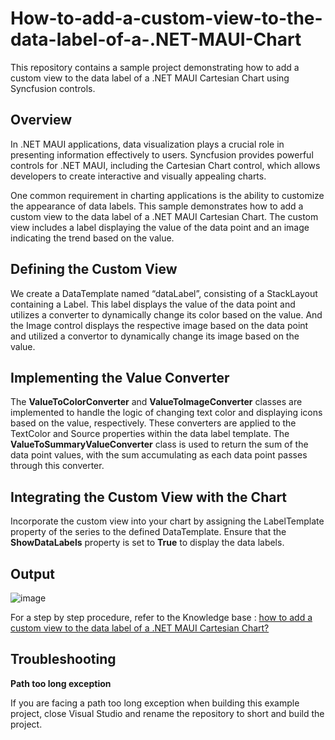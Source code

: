 # How-to-add-a-custom-view-to-the-data-label-of-a-.NET-MAUI-Chart
This repository contains a sample project demonstrating how to add a custom view to the data label of a .NET MAUI Cartesian Chart using Syncfusion controls.

## Overview

In .NET MAUI applications, data visualization plays a crucial role in presenting information effectively to users. Syncfusion provides powerful controls for .NET MAUI, including the Cartesian Chart control, which allows developers to create interactive and visually appealing charts.

One common requirement in charting applications is the ability to customize the appearance of data labels. This sample demonstrates how to add a custom view to the data label of a .NET MAUI Cartesian Chart. The custom view includes a label displaying the value of the data point and an image indicating the trend based on the value.

## Defining the Custom View

We create a DataTemplate named “dataLabel”, consisting of a StackLayout containing a Label. This label displays the value of the data point and utilizes a converter to dynamically change its color based on the value. And the Image control displays the respective image based on the data point and utilized a convertor to dynamically change its image based on the value.

## Implementing the Value Converter

The **ValueToColorConverter** and **ValueToImageConverter** classes are implemented to handle the logic of changing text color and displaying icons based on the value, respectively. These converters are applied to the TextColor and Source properties within the data label template. The **ValueToSummaryValueConverter** class is used to return the sum of the data point values, with the sum accumulating as each data point passes through this converter.

## Integrating the Custom View with the Chart

Incorporate the custom view into your chart by assigning the LabelTemplate property of the series to the defined DataTemplate. Ensure that the **ShowDataLabels** property is set to **True** to display the data labels.

## Output

![image](https://github.com/SyncfusionExamples/How-to-add-a-custom-view-to-the-data-label-of-a-.NET-MAUI-Chart/assets/113962276/d4f7b597-bc73-4e93-8dc3-9e34d724ff10)

For a step by step procedure, refer to the Knowledge base : [how to add a custom view to the data label of a .NET MAUI Cartesian Chart?]()

## Troubleshooting
**Path too long exception**

If you are facing a path too long exception when building this example project, close Visual Studio and rename the repository to short and build the project.
